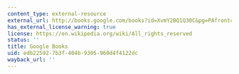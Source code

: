 ```yaml
---
content_type: external-resource
external_url: http://books.google.com/books?id=XvmY2BQ1Q30C&pg=PAfrontcover
has_external_license_warning: true
license: https://en.wikipedia.org/wiki/All_rights_reserved
status: ''
title: Google Books
uid: edb22592-7b3f-404b-9305-960d4f4122dc
wayback_url: ''
---
```

